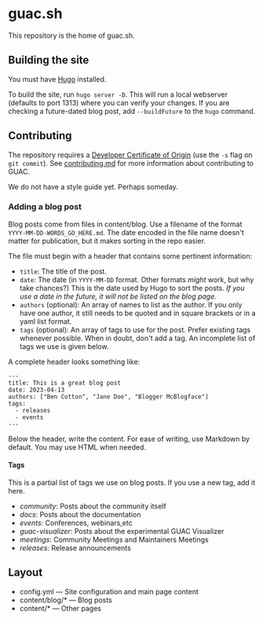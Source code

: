 # guac.sh

This repository is the home of guac.sh.

## Building the site

You must have [Hugo](https://gohugo.io/) installed.

To build the site, run `hugo server -D`.
This will run a local webserver (defaults to port 1313) where you can verify your changes.
If you are checking a future-dated blog post, add `--buildFuture` to the `hugo` command.

## Contributing

The repository requires a [Developer Certificate of Origin](https://developercertificate.org/) (use the `-s` flag on `git commit`).
See [contributing.md](contributing.md) for more information about contributing to GUAC.

We do not have a style guide yet.
Perhaps someday.

### Adding a blog post

Blog posts come from files in content/blog.
Use a filename of the format `YYYY-MM-DD-WORDS_GO_HERE.md`.
The date encoded in the file name doesn't matter for publication, but it makes sorting in the repo easier.

The file must begin with a header that contains some pertinent information:

* `title`: The title of the post.
* `date`: The date (in `YYYY-MM-DD` format.
Other formats *might* work, but why take chances?)
This is the date used by Hugo to sort the posts.
*If you use a date in the future, it will not be listed on the blog page.*
* `authors` (optional): An array of names to list as the author.
If you only have one author, it still needs to be quoted and in square brackets or in a yaml list format.
* `tags` (optional): An array of tags to use for the post.
Prefer existing tags whenever possible.
When in doubt, don't add a tag.
An incomplete list of tags we use is given below.

A complete header looks something like:

```
---
title: This is a great blog post
date: 2023-04-13
authors: ["Ben Cotton", "Jane Doe", "Blogger McBlogface"]
tags:
  - releases
  - events
---
```

Below the header, write the content.
For ease of writing, use Markdown by default.
You may use HTML when needed.

#### Tags

This is a partial list of tags we use on blog posts.
If you use a new tag, add it here.

* *community*: Posts about the community itself
* *docs*: Posts about the documentation
* *events*: Conferences, webinars,etc
* *guac-visualizer*: Posts about the experimental GUAC Visualizer
* *meetings*: Community Meetings and Maintainers Meetings
* *releases*: Release announcements

## Layout

* config.yml — Site configuration and main page content
* content/blog/* — Blog posts
* content/* — Other pages
